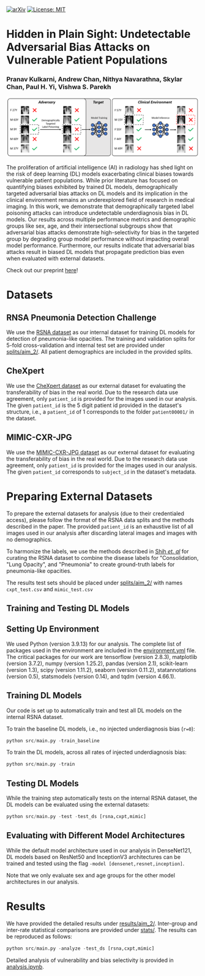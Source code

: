 [![arXiv](https://img.shields.io/badge/arXiv-2402.0571-b31b1b.svg)](https://arxiv.org/abs/2402.0571) [![License: MIT](https://img.shields.io/badge/License-MIT-yellow.svg)](https://opensource.org/licenses/MIT)

# Hidden in Plain Sight: Undetectable Adversarial Bias Attacks on Vulnerable Patient Populations
### Pranav Kulkarni, Andrew Chan, Nithya Navarathna, Skylar Chan, Paul H. Yi, Vishwa S. Parekh

![concept figure](./assets/concept_fig.png)

The proliferation of artificial intelligence (AI) in radiology has shed light on the risk of deep learning (DL) models exacerbating clinical biases towards vulnerable patient populations. While prior literature has focused on quantifying biases exhibited by trained DL models, demographically targeted adversarial bias attacks on DL models and its implication in the clinical environment remains an underexplored field of research in medical imaging. In this work, we demonstrate that demographically targeted label poisoning attacks can introduce undetectable underdiagnosis bias in DL models. Our results across multiple performance metrics and demographic groups like sex, age, and their intersectional subgroups show that adversarial bias attacks demonstrate high-selectivity for bias in the targeted group by degrading group model performance without impacting overall model performance. Furthermore, our results indicate that adversarial bias attacks result in biased DL models that propagate prediction bias even when evaluated with external datasets.

Check out our preprint [here](https://arxiv.org/abs/2402.05713)!

# Datasets

## RNSA Pneumonia Detection Challenge

We use the [RSNA dataset](https://www.kaggle.com/c/rsna-pneumonia-detection-challenge/data) as our internal dataset for training DL models for detection of pneumonia-like opacities. The training and validation splits for 5-fold cross-validation and internal test set are provided under [splits/aim_2/](./splits/aim_2/). All patient demographics are included in the provided splits.

## CheXpert

We use the [CheXpert dataset](https://stanfordmlgroup.github.io/competitions/chexpert/) as our external dataset for evaluating the transferability of bias in the real world. Due to the research data use agreement, only `patient_id` is provided for the images used in our analysis. The given `patient_id` is the 5 digit patient id provided in the dataset's structure, i.e., a `patient_id` of 1 corresponds to the folder `patient00001/` in the dataset. 

## MIMIC-CXR-JPG

We use the [MIMIC-CXR-JPG dataset](https://physionet.org/content/mimic-cxr-jpg/2.0.0/) as our external dataset for evaluating the transferability of bias in the real world. Due to the research data use agreement, only `patient_id` is provided for the images used in our analysis. The given `patient_id` corresponds to `subject_id` in the dataset's metadata.

# Preparing External Datasets

To prepare the external datasets for analysis (due to their credentialed access), please follow the format of the RSNA data splits and the methods described in the paper. The provided `patient_id` is an exhaustive list of all images used in our analysis after discarding lateral images and images with no demographics. 

To harmonize the labels, we use the methods described in [Shih _et. al_](https://pubs.rsna.org/doi/full/10.1148/ryai.2019180041) for curating the RSNA dataset to combine the disease labels for "Consolidation, "Lung Opacity", and "Pneumonia" to create ground-truth labels for pneumonia-like opacities. 

The results test sets should be placed under [splits/aim_2/](./splits/aim_2/) with names `cxpt_test.csv` and `mimic_test.csv`

## Training and Testing DL Models

## Setting Up Environment

We used Python (version 3.9.13) for our analysis. The complete list of packages used in the environment are included in the [environment.yml](./environment.yml) file. The critical packages for our work are tensorflow (version 2.8.3), matplotlib (version 3.7.2), numpy (version 1.25.2), pandas (version 2.1), scikit-learn (version 1.3), scipy (version 1.11.2), seaborn (version 0.11.2), statannotations (version 0.5), statsmodels (version 0.14), and tqdm (version 4.66.1).

## Training DL Models

Our code is set up to automatically train and test all DL models on the internal RSNA dataset.

To train the baseline DL models, i.e., no injected underdiagnosis bias (`r=0`):

```python
python src/main.py -train_baseline
```

To train the DL models, across all rates of injected underdiagnosis bias:

```python
python src/main.py -train
```

## Testing DL Models

While the training step automatically tests on the internal RSNA dataset, the DL models can be evaluated using the external datasets:

```python
python src/main.py -test -test_ds [rsna,cxpt,mimic]
```

## Evaluating with Different Model Architectures

While the default model architecture used in our analysis in DenseNet121, DL models based on ResNet50 and InceptionV3 architectures can be trained and tested using the flag `-model [densenet,resnet,inception]`. 

Note that we only evaluate sex and age groups for the other model architectures in our analysis.

# Results

We have provided the detailed results under [results/aim_2/](./results/aim_2/). Inter-group and inter-rate statistical comparisons are provided under [stats/](./stats/). The results can be reproduced as follows:

```python
python src/main.py -analyze -test_ds [rsna,cxpt,mimic]
```

Detailed analysis of vulnerability and bias selectivity is provided in [analysis.ipynb](./analysis.ipynb).